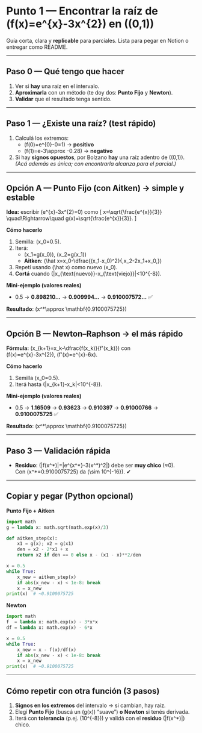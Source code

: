 # Punto 1 — Encontrar la raíz de \(f(x)=e^{x}-3x^{2}\) en \((0,1)\)

Guía corta, clara y **replicable** para parciales. Lista para pegar en Notion o entregar como README.

---

## Paso 0 — Qué tengo que hacer
1) Ver si **hay** una raíz en el intervalo.  
2) **Aproximarla** con un método (te doy dos: **Punto Fijo** y **Newton**).  
3) **Validar** que el resultado tenga sentido.

---

## Paso 1 — ¿Existe una raíz? (test rápido)
1. Calculá los extremos:
   - \(f(0)=e^{0}-0=1\) → **positivo**
   - \(f(1)=e-3\approx -0.28\) → **negativo**
2. Si hay **signos opuestos**, por Bolzano **hay** una raíz adentro de \((0,1)\).  
   *(Acá además es única; con encontrarla alcanza para el parcial.)*

---

## Opción A — Punto Fijo (con Aitken) → simple y estable
**Idea:** escribir \(e^{x}-3x^{2}=0\) como
\[
x=\sqrt{\frac{e^{x}}{3}} \quad\Rightarrow\quad g(x)=\sqrt{\frac{e^{x}}{3}}.
\]

**Cómo hacerlo**
1. Semilla: \(x_0=0.5\).  
2. Iterá:
   - \(x_1=g(x_0)\), \(x_2=g(x_1)\)
   - **Aitken**: \(\hat x=x_0-\dfrac{(x_1-x_0)^2}{\,x_2-2x_1+x_0\,}\)
3. Repetí usando \(\hat x\) como nuevo \(x_0\).  
4. **Cortá** cuando \(|x_{\text{nuevo}}-x_{\text{viejo}}|<10^{-8}\).

**Mini-ejemplo (valores reales)**
- 0.5 → **0.898210…** → **0.909994…** → **0.910007572…** ✅

**Resultado**: \(x^\*\approx \mathbf{0.9100075725}\)

---

## Opción B — Newton–Raphson → el más rápido
**Fórmula:** \(x_{k+1}=x_k-\dfrac{f(x_k)}{f'(x_k)}\) con  
\(f(x)=e^{x}-3x^{2}\), \(f'(x)=e^{x}-6x\).

**Cómo hacerlo**
1. Semilla \(x_0=0.5\).  
2. Iterá hasta \(|x_{k+1}-x_k|<10^{-8}\).

**Mini-ejemplo (valores reales)**
- 0.5 → **1.16509** → **0.93623** → **0.910397** → **0.91000766** → **0.9100075725** ✅

**Resultado**: \(x^\*\approx \mathbf{0.9100075725}\)

---

## Paso 3 — Validación rápida
- **Residuo**: \(|f(x^\*)|=|e^{x^\*}-3(x^\*)^2|\) debe ser **muy chico** (≈0).  
  Con \(x^\*=0.9100075725\) da \(\sim 10^{-16}\). ✔

---

## Copiar y pegar (Python opcional)

**Punto Fijo + Aitken**
```python
import math
g = lambda x: math.sqrt(math.exp(x)/3)

def aitken_step(x):
    x1 = g(x); x2 = g(x1)
    den = x2 - 2*x1 + x
    return x2 if den == 0 else x - (x1 - x)**2/den

x = 0.5
while True:
    x_new = aitken_step(x)
    if abs(x_new - x) < 1e-8: break
    x = x_new
print(x)  # ~0.9100075725
```

**Newton**
```python
import math
f  = lambda x: math.exp(x) - 3*x*x
df = lambda x: math.exp(x) - 6*x

x = 0.5
while True:
    x_new = x - f(x)/df(x)
    if abs(x_new - x) < 1e-8: break
    x = x_new
print(x)  # ~0.9100075725
```

---

## Cómo repetir con otra función (3 pasos)
1) **Signos en los extremos** del intervalo → si cambian, hay raíz.  
2) Elegí **Punto Fijo** (buscá un \(g(x)\) “suave”) **o** **Newton** si tenés derivada.  
3) Iterá con **tolerancia** (p.ej. \(10^{-8}\)) y validá con el **residuo** \(|f(x^\*)|\) chico.
